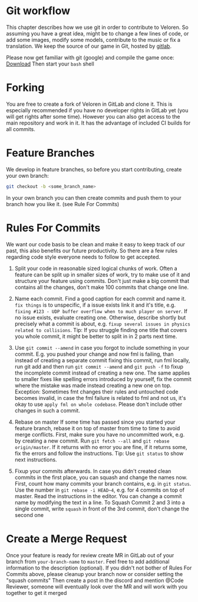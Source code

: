 # Git workflow

This chapter describes how we use git in order to contribute to Veloren.
So assuming you have a great idea, might be to change a few lines of code, or add some images, modify some models, contribute to the music or fix a translation.
We keep the source of our game in Git, hosted by [gitlab](https://gitlab.com/veloren/veloren.git).

Please now get familiar with git (google) and compile the game once: [Download](../download/index.md)
Then start your `bash` shell

# Forking

You are free to create a fork of Veloren in GitLab and clone it. This is especially recommended if you have no developer rights in GitLab yet (you will get rights after some time).
However you can also get access to the main repository and work in it.
It has the advantage of included CI builds for all commits.

# Feature Branches

We develop in feature branches, so before you start contributing, create your own branch:
```bash
git checkout -b <some_branch_name>
```
In your own branch you can then create commits and push them to your branch how you like it. (see Rule For Commits)

# Rules For Commits

We want our code basis to be clean and make it easy to keep track of our past, this also benefits our future productivity. So there are a few rules regarding code style everyone needs to follow to get accepted.

1. Split your code in reasonable sized logical chunks of work.
Often a feature can be split up in smaller sizes of work, try to make use of it and structure your feature using commits. Don't just make a big commit that contains all the changes, don't make 100 commits that change one line.

2. Name each commit.
Find a good caption for each commit and name it. `fix things` is to unspecific, if a issue exists link it and it's title, e.g. `fixing #123 - UDP buffer overflow when to much player on server`.
If no issue exists, evaluate creating one.
Otherwise, describe shortly but precisely what a commit is about, e.g. `fixup several issues in physics related to collisions`.
Tip: If you struggle finding one title that covers you whole commit, it might be better to split in in 2 parts next time.

3. Use `git commit --amend` in case you forgot to include something in your commit.
E.g. you pushed your change and now fml is failing, than instead of creating a separate commit fixing this commit, run fml locally, run git add and then run `git commit --amend` and `git push -f` to fixup the incomplete commit instead of creating a new one.
The same applies to smaller fixes like spelling errors introduced by yourself, fix the commit where the mistake was made instead creating a new one on top.
Exception: Sometimes fmt changes their rules and untouched code becomes invalid, in case the fml failure is related to fml and not us, it's okay to use `apply fml on whole codebase`. Please don't include other changes in such a commit.

4. Rebase on master
If some time has passed since you started your feature branch, rebase it on top of master from time to time to avoid merge conflicts.
First, make sure you have no uncommitted work, e.g. by creating a new commit.
Run `git fetch --all` and `git rebase origin/master`.
If it returns with no error you are fine, if it returns some, fix the errors and follow the instructions.
Tip: Use `git status` to show next instructions.

5. Fixup your commits afterwards.
In case you didn't created clean commits in the first place, you can squash and change the names now.
First, count how many commits your branch contains, e.g. in `git status`.
Use the number in `git rebase -i HEAD~4`, e.g. for 4 commits on top of master.
Read the instructions in the editor. You can change a commit name by modifying the text in a line.
To Squash Commit 2 and 3 into a single commit, write `squash` in front of the 3rd commit, don't change the second one

# Create a Merge Request

Once your feature is ready for review create MR in GitLab out of your branch from `your-branch-name` to `master`.
Feel free to add additional information to the description (optional).
If you didn't not bother of Rules For Commits above, please cleanup your branch now or consider setting the "squash commits"
Then create a post in the discord and mention @Code Reviewer, someone will eventually look over the MR and will work with you together to get it merged
